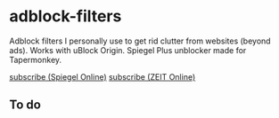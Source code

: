 # adblock-filters
Adblock filters I personally use to get rid clutter from websites (beyond ads).
Works with uBlock Origin. Spiegel Plus unblocker made for Tapermonkey.

<a href="abp:subscribe?location=https://raw.githubusercontent.com/grobgl/adblock-filters/master/spiegel-online.txt">subscribe (Spiegel Online)</a>
<a href="abp:subscribe?location=https://raw.githubusercontent.com/grobgl/adblock-filters/master/zeit-online.txt">subscribe (ZEIT Online)</a>

## To do
